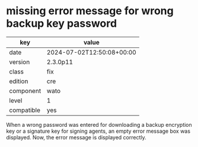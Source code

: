 [//]: # (werk v2)
# missing error message for wrong backup key password

key        | value
---------- | ---
date       | 2024-07-02T12:50:08+00:00
version    | 2.3.0p11
class      | fix
edition    | cre
component  | wato
level      | 1
compatible | yes

When a wrong password was entered for downloading a backup encryption key or a signature key for signing agents, an empty error message box was displayed.
Now, the error message is displayed correctly.
